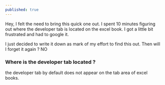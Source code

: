 ```yaml
---
published: true
---
```



Hey, I felt the need to bring this quick one out. I spent 10 minutes figuring out where the developer tab is  located on the excel book. I got a little bit frustrated and had to google it. 

I just decided to write it down as mark of my effort to find this out. Then will I forget it again ? NO

### Where is the developer tab located ?
the developer tab by default does not appear on the tab area of excel books.
